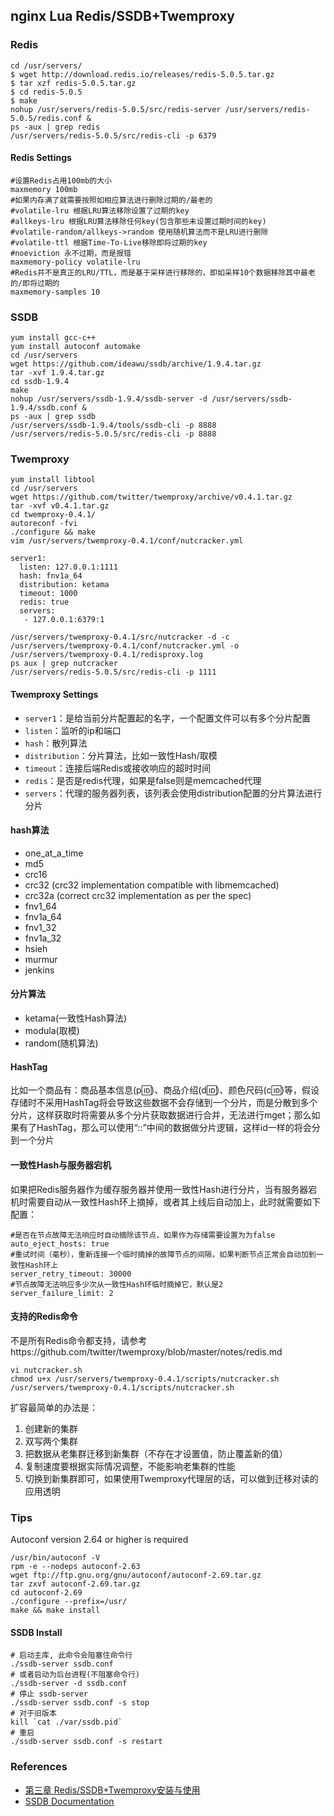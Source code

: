 ## nginx Lua Redis/SSDB+Twemproxy

### Redis
```
cd /usr/servers/
$ wget http://download.redis.io/releases/redis-5.0.5.tar.gz
$ tar xzf redis-5.0.5.tar.gz
$ cd redis-5.0.5
$ make
nohup /usr/servers/redis-5.0.5/src/redis-server /usr/servers/redis-5.0.5/redis.conf &
ps -aux | grep redis
/usr/servers/redis-5.0.5/src/redis-cli -p 6379
```

#### Redis Settings
```
#设置Redis占用100mb的大小
maxmemory 100mb
#如果内存满了就需要按照如相应算法进行删除过期的/最老的
#volatile-lru 根据LRU算法移除设置了过期的key
#allkeys-lru 根据LRU算法移除任何key(包含那些未设置过期时间的key)
#volatile-random/allkeys->random 使用随机算法而不是LRU进行删除
#volatile-ttl 根据Time-To-Live移除即将过期的key
#noeviction 永不过期，而是报错
maxmemory-policy volatile-lru
#Redis并不是真正的LRU/TTL，而是基于采样进行移除的，即如采样10个数据移除其中最老的/即将过期的
maxmemory-samples 10
```

### SSDB
```
yum install gcc-c++
yum install autoconf automake
cd /usr/servers
wget https://github.com/ideawu/ssdb/archive/1.9.4.tar.gz
tar -xvf 1.9.4.tar.gz
cd ssdb-1.9.4
make
nohup /usr/servers/ssdb-1.9.4/ssdb-server -d /usr/servers/ssdb-1.9.4/ssdb.conf &
ps -aux | grep ssdb
/usr/servers/ssdb-1.9.4/tools/ssdb-cli -p 8888
/usr/servers/redis-5.0.5/src/redis-cli -p 8888
```

### Twemproxy
```
yum install libtool
cd /usr/servers
wget https://github.com/twitter/twemproxy/archive/v0.4.1.tar.gz
tar -xvf v0.4.1.tar.gz
cd twemproxy-0.4.1/
autoreconf -fvi
./configure && make
vim /usr/servers/twemproxy-0.4.1/conf/nutcracker.yml
```
```
server1:
  listen: 127.0.0.1:1111
  hash: fnv1a_64
  distribution: ketama
  timeout: 1000
  redis: true
  servers:
   - 127.0.0.1:6379:1
```
```
/usr/servers/twemproxy-0.4.1/src/nutcracker -d -c /usr/servers/twemproxy-0.4.1/conf/nutcracker.yml -o /usr/servers/twemproxy-0.4.1/redisproxy.log
ps aux | grep nutcracker
/usr/servers/redis-5.0.5/src/redis-cli -p 1111
```

#### Twemproxy Settings
- `server1`：是给当前分片配置起的名字，一个配置文件可以有多个分片配置
- `listen`：监听的ip和端口
- `hash`：散列算法
- `distribution`：分片算法，比如一致性Hash/取模
- `timeout`：连接后端Redis或接收响应的超时时间
- `redis`：是否是redis代理，如果是false则是memcached代理
- `servers`：代理的服务器列表，该列表会使用distribution配置的分片算法进行分片

#### hash算法
- one_at_a_time
- md5
- crc16
- crc32 (crc32 implementation compatible with libmemcached)
- crc32a (correct crc32 implementation as per the spec)
- fnv1_64
- fnv1a_64
- fnv1_32
- fnv1a_32
- hsieh
- murmur
- jenkins

#### 分片算法
- ketama(一致性Hash算法)
- modula(取模)
- random(随机算法)

#### HashTag
比如一个商品有：商品基本信息(p:id:)、商品介绍(d:id:)、颜色尺码(c:id:)等，假设存储时不采用HashTag将会导致这些数据不会存储到一个分片，而是分散到多个分片，这样获取时将需要从多个分片获取数据进行合并，无法进行mget；那么如果有了HashTag，那么可以使用“::”中间的数据做分片逻辑，这样id一样的将会分到一个分片

#### 一致性Hash与服务器宕机
如果把Redis服务器作为缓存服务器并使用一致性Hash进行分片，当有服务器宕机时需要自动从一致性Hash环上摘掉，或者其上线后自动加上，此时就需要如下配置：
```
#是否在节点故障无法响应时自动摘除该节点，如果作为存储需要设置为为false
auto_eject_hosts: true
#重试时间（毫秒），重新连接一个临时摘掉的故障节点的间隔，如果判断节点正常会自动加到一致性Hash环上
server_retry_timeout: 30000
#节点故障无法响应多少次从一致性Hash环临时摘掉它，默认是2
server_failure_limit: 2
```

#### 支持的Redis命令
不是所有Redis命令都支持，请参考https://github.com/twitter/twemproxy/blob/master/notes/redis.md

```
vi nutcracker.sh
chmod u+x /usr/servers/twemproxy-0.4.1/scripts/nutcracker.sh
/usr/servers/twemproxy-0.4.1/scripts/nutcracker.sh
```

扩容最简单的办法是：
1. 创建新的集群
2. 双写两个集群
3. 把数据从老集群迁移到新集群（不存在才设置值，防止覆盖新的值）
4. 复制速度要根据实际情况调整，不能影响老集群的性能
5. 切换到新集群即可，如果使用Twemproxy代理层的话，可以做到迁移对读的应用透明

### Tips
Autoconf version 2.64 or higher is required
```
/usr/bin/autoconf -V
rpm -e --nodeps autoconf-2.63
wget ftp://ftp.gnu.org/gnu/autoconf/autoconf-2.69.tar.gz
tar zxvf autoconf-2.69.tar.gz
cd autoconf-2.69
./configure --prefix=/usr/
make && make install
```

#### SSDB Install
```
# 启动主库, 此命令会阻塞住命令行
./ssdb-server ssdb.conf
# 或者启动为后台进程(不阻塞命令行)
./ssdb-server -d ssdb.conf
# 停止 ssdb-server
./ssdb-server ssdb.conf -s stop
# 对于旧版本
kill `cat ./var/ssdb.pid`
# 重启
./ssdb-server ssdb.conf -s restart
```

### References
- [第三章 Redis/SSDB+Twemproxy安装与使用](https://www.iteye.com/blog/jinnianshilongnian-2186787)
- [SSDB Documentation](http://ssdb.io/zh_cn/)